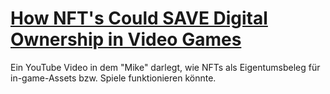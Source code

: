# [How NFT's Could SAVE Digital Ownership in Video Games](https://www.youtube.com/watch?v=E7MFezUQLbQ)
Ein YouTube Video in dem "Mike" darlegt, wie NFTs als Eigentumsbeleg für in-game-Assets bzw. Spiele funktionieren könnte.